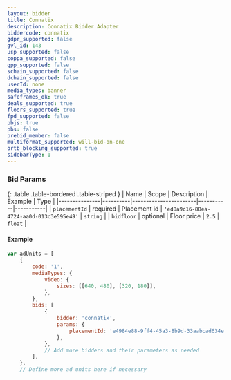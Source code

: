 ```yaml
---
layout: bidder
title: Connatix
description: Connatix Bidder Adapter
biddercode: connatix
gdpr_supported: false
gvl_id: 143
usp_supported: false
coppa_supported: false
gpp_supported: false
schain_supported: false
dchain_supported: false
userId: none
media_types: banner
safeframes_ok: true
deals_supported: true
floors_supported: true
fpd_supported: false
pbjs: true
pbs: false
prebid_member: false
multiformat_supported: will-bid-on-one
ortb_blocking_supported: true
sidebarType: 1
---
```


### Bid Params

{: .table .table-bordered .table-striped }
| Name          | Scope    | Description           | Example   | Type      |
|---------------|----------|-----------------------|-----------|-----------|
| `placementId`      | required | Placement id         | `'ed8a9c16-88ea-4724-aa0d-013c3e595e49'`    | `string` |
| `bidfloor`      | optional | Floor price         | `2.5`    | `float` |

#### Example

```js
var adUnits = [
	{
		code: '1',
		mediaTypes: {
			video: {
				sizes: [[640, 480], [320, 180]],
			},
		},
		bids: [
			{
				bidder: 'connatix',
				params: {
					placementId: 'e4984e88-9ff4-45a3-8b9d-33aabcad634e', //required
				},
			},
			// Add more bidders and their parameters as needed
		],
	},
	// Define more ad units here if necessary
```